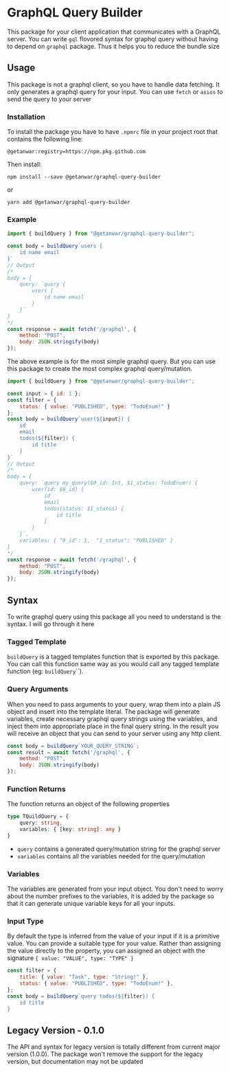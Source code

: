 # GraphQL Query Builder 

This package for your client application that communicates with a GraphQL server. You can write `gql` flovored syntax for graphql query without having to depend on `graphql` package. Thus it helps you to reduce the bundle size

## Usage

This package is not a graphql client, so you have to handle data fetching. It only generates a graphql query for your input. You can use `fetch` or `axios` to send the query to your server

### Installation

To install the package you have to have `.npmrc` file in your project root that contains the following line:
```shell 
@getanwar:registry=https://npm.pkg.github.com
```

Then install: 

```shell
npm install --save @getanwar/graphql-query-builder
```
or 
```shell
yarn add @getanwar/graphql-query-builder
```

### Example
```js
import { buildQuery } from "@getanwar/graphql-query-builder";

const body = buildQuery`users {
    id name email
}`
// Output 
/*
body = {
    query: `query {
        users {
            id name email
        }
    }`
}
*/
const response = await fetch('/graphql', {
    method: "POST",
    body: JSON.stringify(body)
});
```

The above example is for the most simple graphql query. But you can use this package to create the most complex graphql query/mutation.

```js
import { buildQuery } from "@getanwar/graphql-query-builder";

const input = { id: 1 };
const filter = {
    status: { value: "PUBLISHED", type: "TodoEnum!" }
};
const body = buildQuery`user(${input}) {
    id
    email
    todos(${filter}) {
        id title
    }
}`
// Output 
/*
body = {
    query: `query my_query($0_id: Int, $1_status: TodoEnum!) {
        user(id: $0_id) {
            id
            email
            todos(status: $1_status) {
                id title
            }
        }
    }`,
    variables: { "0_id": 1,  "1_status": "PUBLISHED" }
}
*/
const response = await fetch('/graphql', {
    method: "POST",
    body: JSON.stringify(body)
});
```

## Syntax

To write graphql query using this package all you need to understand is the syntax. I will go through it here

### Tagged Template
`buildQuery` is a tagged templates function that is exported by this package. You can call this function same way as you would call any tagged template function (eg: `buildQuery`\`\`). 

### Query Arguments
When you need to pass arguments to your query, wrap them into a plain JS object and insert into the template literal. The package will generate variables, create necessary graphql query strings using the variables, and inject them into appropriate place in the final query string. In the result you will receive an object that you can send to your server using any http client.
```js
const body = buildQuery`YOUR_QUERY_STRING`;
const result = await fetch('/graphql', {
    method: "POST",
    body: JSON.stringify(body)
});
```

### Function Returns
The function returns an object of the following properties
```ts
type TQuildQuery = {
    query: string,
    variables: { [key: string]: any }
} 
```
- `query` contains a generated query/mutation string for the graphql server
- `variables` contains all the variables needed for the query/mutation

### Variables
The variables are generated from your input object. You don't need to worry about the number prefixes to the variables, it is added by the package so that it can generate unique variable keys for all your inputs. 

### Input Type
By default the type is inferred from the value of your input if it is a primitive value. You can provide a suitable type for your value. Rather than assigning the value directly to the property, you can assigned an object with the signature `{ value: "VALUE", type: "TYPE" }`

```js
const filter = {
    title: { value: "Task", type: "String!" },
    status: { value: "PUBLISHED", type: "TodoEnum!" },
};
const body = buildQuery`query todos(${filter}) {
    id title
}
```

## Legacy Version - 0.1.0

The API and syntax for legacy version is totally different from current major version (1.0.0). The package won't remove the support for the legacy version, but documentation may not be updated